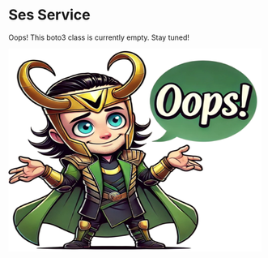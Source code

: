 # Ses Service

Oops! This boto3 class is currently empty. Stay tuned!

<img src="../images/oops_loki.png" width="500" height="400" title="Oops Loki">
